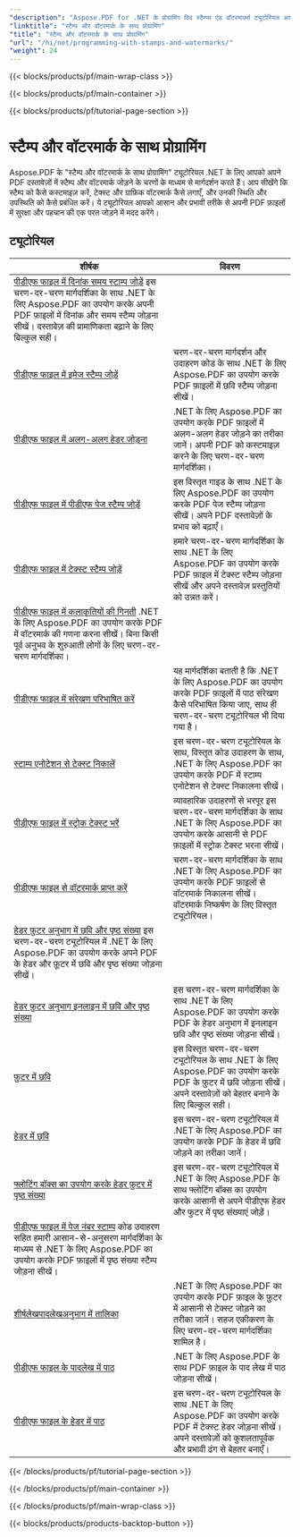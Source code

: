 ```yaml
---
"description": "Aspose.PDF for .NET के प्रोग्रामिंग विद स्टैम्प्स एंड वॉटरमार्क्स ट्यूटोरियल आपको सिखाते हैं कि अपने PDF दस्तावेज़ों में सुरक्षा और निजीकरण तत्व कैसे जोड़ें।"
"linktitle": "स्टैम्प और वॉटरमार्क के साथ प्रोग्रामिंग"
"title": "स्टैम्प और वॉटरमार्क के साथ प्रोग्रामिंग"
"url": "/hi/net/programming-with-stamps-and-watermarks/"
"weight": 24
---
```


{{< blocks/products/pf/main-wrap-class >}}

{{< blocks/products/pf/main-container >}}

{{< blocks/products/pf/tutorial-page-section >}}

# स्टैम्प और वॉटरमार्क के साथ प्रोग्रामिंग


Aspose.PDF के "स्टैम्प और वॉटरमार्क के साथ प्रोग्रामिंग" ट्यूटोरियल .NET के लिए आपको अपने PDF दस्तावेज़ों में स्टैम्प और वॉटरमार्क जोड़ने के चरणों के माध्यम से मार्गदर्शन करते हैं। आप सीखेंगे कि स्टैम्प को कैसे कस्टमाइज़ करें, टेक्स्ट और ग्राफ़िक वॉटरमार्क कैसे लगाएँ, और उनकी स्थिति और उपस्थिति को कैसे प्रबंधित करें। ये ट्यूटोरियल आपको आसान और प्रभावी तरीके से अपनी PDF फ़ाइलों में सुरक्षा और पहचान की एक परत जोड़ने में मदद करेंगे।

## ट्यूटोरियल
| शीर्षक | विवरण |
| --- | --- | 
| [पीडीएफ फाइल में दिनांक समय स्टाम्प जोड़ें](./add-date-time-stamp/) इस चरण-दर-चरण मार्गदर्शिका के साथ .NET के लिए Aspose.PDF का उपयोग करके अपनी PDF फ़ाइलों में दिनांक और समय स्टैम्प जोड़ना सीखें। दस्तावेज़ की प्रामाणिकता बढ़ाने के लिए बिल्कुल सही। |  
| [पीडीएफ फाइल में इमेज स्टैम्प जोड़ें](./add-image-stamp/) | चरण-दर-चरण मार्गदर्शन और उदाहरण कोड के साथ .NET के लिए Aspose.PDF का उपयोग करके PDF फ़ाइलों में छवि स्टैम्प जोड़ना सीखें। |  
| [पीडीएफ फाइल में अलग-अलग हेडर जोड़ना](./adding-different-headers/) | .NET के लिए Aspose.PDF का उपयोग करके PDF फ़ाइलों में अलग-अलग हेडर जोड़ने का तरीका जानें। अपनी PDF को कस्टमाइज़ करने के लिए चरण-दर-चरण मार्गदर्शिका। |  
| [पीडीएफ फाइल में पीडीएफ पेज स्टैम्प जोड़ें](./add-pdf-page-stamp/) | इस विस्तृत गाइड के साथ .NET के लिए Aspose.PDF का उपयोग करके PDF पेज स्टैम्प जोड़ना सीखें। अपने PDF दस्तावेज़ों के प्रभाव को बढ़ाएँ। |  
| [पीडीएफ फाइल में टेक्स्ट स्टैम्प जोड़ें](./add-text-stamp/) | हमारे चरण-दर-चरण मार्गदर्शिका के साथ .NET के लिए Aspose.PDF का उपयोग करके PDF फ़ाइल में टेक्स्ट स्टैम्प जोड़ना सीखें और अपने दस्तावेज़ प्रस्तुतियों को उन्नत करें। |  
| [पीडीएफ फाइल में कलाकृतियों की गिनती](./counting-artifacts/) .NET के लिए Aspose.PDF का उपयोग करके PDF में वॉटरमार्क की गणना करना सीखें। बिना किसी पूर्व अनुभव के शुरुआती लोगों के लिए चरण-दर-चरण मार्गदर्शिका। |  
| [पीडीएफ फाइल में संरेखण परिभाषित करें](./define-alignment/) | यह मार्गदर्शिका बताती है कि .NET के लिए Aspose.PDF का उपयोग करके PDF फ़ाइलों में पाठ संरेखण कैसे परिभाषित किया जाए, साथ ही चरण-दर-चरण ट्यूटोरियल भी दिया गया है। |  
| [स्टाम्प एनोटेशन से टेक्स्ट निकालें](./extract-text-from-stamp-annotation/) | इस चरण-दर-चरण ट्यूटोरियल के साथ, विस्तृत कोड उदाहरण के साथ, .NET के लिए Aspose.PDF का उपयोग करके PDF में स्टाम्प एनोटेशन से टेक्स्ट निकालना सीखें। |  
| [पीडीएफ फाइल में स्ट्रोक टेक्स्ट भरें](./fill-stroke-text/) | व्यावहारिक उदाहरणों से भरपूर इस चरण-दर-चरण मार्गदर्शिका के साथ .NET के लिए Aspose.PDF का उपयोग करके आसानी से PDF फ़ाइलों में स्ट्रोक टेक्स्ट भरना सीखें। |  
| [पीडीएफ फाइल से वॉटरमार्क प्राप्त करें](./get-watermark/) | चरण-दर-चरण मार्गदर्शिका के साथ .NET के लिए Aspose.PDF का उपयोग करके PDF फ़ाइलों से वॉटरमार्क निकालना सीखें। वॉटरमार्क निष्कर्षण के लिए विस्तृत ट्यूटोरियल। |  
| [हेडर फ़ुटर अनुभाग में छवि और पृष्ठ संख्या](./image-and-page-number-in-header-footer-section/) इस चरण-दर-चरण ट्यूटोरियल में .NET के लिए Aspose.PDF का उपयोग करके अपने PDF के हेडर और फ़ूटर में छवि और पृष्ठ संख्या जोड़ना सीखें। |  
| [हेडर फ़ुटर अनुभाग इनलाइन में छवि और पृष्ठ संख्या](./image-and-page-number-in-header-footer-section-inline/) | इस चरण-दर-चरण मार्गदर्शिका के साथ .NET के लिए Aspose.PDF का उपयोग करके PDF के हेडर अनुभाग में इनलाइन छवि और पृष्ठ संख्या जोड़ना सीखें। |  
| [फ़ुटर में छवि](./image-in-footer/) | इस विस्तृत चरण-दर-चरण ट्यूटोरियल के साथ .NET के लिए Aspose.PDF का उपयोग करके PDF के फ़ुटर में छवि जोड़ना सीखें। अपने दस्तावेज़ों को बेहतर बनाने के लिए बिल्कुल सही। |  
| [हेडर में छवि](./image-in-header/) | इस चरण-दर-चरण ट्यूटोरियल में .NET के लिए Aspose.PDF का उपयोग करके PDF के हेडर में छवि जोड़ने का तरीका जानें। |  
| [फ्लोटिंग बॉक्स का उपयोग करके हेडर फ़ुटर में पृष्ठ संख्या](./page-number-in-header-footer-using-floating-box/) | इस चरण-दर-चरण ट्यूटोरियल में .NET के लिए Aspose.PDF के साथ फ्लोटिंग बॉक्स का उपयोग करके आसानी से अपने पीडीएफ हेडर और फुटर में पृष्ठ संख्याएं जोड़ें। |  
| [पीडीएफ फाइल में पेज नंबर स्टाम्प](./page-number-stamps/) कोड उदाहरण सहित हमारी आसान-से-अनुसरण मार्गदर्शिका के माध्यम से .NET के लिए Aspose.PDF का उपयोग करके PDF फ़ाइलों में पृष्ठ संख्या स्टैम्प जोड़ना सीखें। |  
| [शीर्षलेखपादलेखअनुभाग में तालिका](./table-in-header-footer-section/) | .NET के लिए Aspose.PDF का उपयोग करके PDF फ़ाइल के फ़ुटर में आसानी से टेक्स्ट जोड़ने का तरीका जानें। सहज एकीकरण के लिए चरण-दर-चरण मार्गदर्शिका शामिल है। |  
| [पीडीएफ फाइल के पादलेख में पाठ](./text-in-footer/) | .NET के लिए Aspose.PDF के साथ PDF फ़ाइल के पाद लेख में पाठ जोड़ना सीखें। |  
| [पीडीएफ फाइल के हेडर में पाठ](./text-in-header/) | इस चरण-दर-चरण ट्यूटोरियल के साथ .NET के लिए Aspose.PDF का उपयोग करके PDF में टेक्स्ट हेडर जोड़ना सीखें। अपने दस्तावेज़ों को कुशलतापूर्वक और प्रभावी ढंग से बेहतर बनाएँ। |  

{{< /blocks/products/pf/tutorial-page-section >}}

{{< /blocks/products/pf/main-container >}}

{{< /blocks/products/pf/main-wrap-class >}}

{{< blocks/products/products-backtop-button >}}